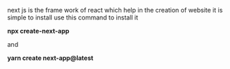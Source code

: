next js is the frame work of react which help in the creation of website it is simple to install use this command to install it 

**npx create-next-app** 

and 

**yarn create next-app@latest**
